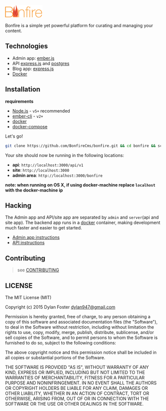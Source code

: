 ![](bonfire_logo.png)

Bonfire is a simple yet powerful platform for curating and managing your content.

## Technologies

 - Admin app: [ember.js](http://emberjs.com/)
 - API [express.js](http://expressjs.com/) and [postgres](http://www.postgresql.org/)
 - Blog app: [express.js](http://expressjs.com/)
 - [Docker](https://www.docker.com/)

## Installation

**requirements**

- [Node.js](https://nodejs.org) - `v5+` recommended
- [ember-cli](http://ember-cli) - `v2+`
- [docker](https://docker.com)
- [docker-compose](https://docs.docker.com/compose/)

Let's go!

```bash
git clone https://github.com/BonfireCms/bonfire.git && cd bonfire && scripts/light
```

Your site should now be running in the following locations:

 - **api**: `http://localhost:3000/api/v1`
 - **site**: `http://localhost:3000`
 - **admin area**: `http://localhost:3000/bonfire`

**note: when running on OS X, if using docker-machine replace `localhost` with the docker-machine ip**

## Hacking

The Admin app and API/site app are separated by `admin` and
`server`(api and site app). The backend app runs in a [docker](https://www.docker.com/) container,
making development much faster and easier to get started.

- [Admin app instructions](https://github.com/BonfireCMS/bonfire/tree/master/admin/README.md)
- [API instructions](https://github.com/BonfireCMS/bonfire/tree/master/server/README.md)

## Contributing

> see [CONTRIBUTING](CONTRIBUTING.md)

## LICENSE

The MIT License (MIT)

Copyright (c) 2015 Dylan Foster <dylan947@gmail.com>

Permission is hereby granted, free of charge, to any person obtaining a copy
of this software and associated documentation files (the "Software"), to deal
in the Software without restriction, including without limitation the rights
to use, copy, modify, merge, publish, distribute, sublicense, and/or sell
copies of the Software, and to permit persons to whom the Software is
furnished to do so, subject to the following conditions:

The above copyright notice and this permission notice shall be included in
all copies or substantial portions of the Software.

THE SOFTWARE IS PROVIDED "AS IS", WITHOUT WARRANTY OF ANY KIND, EXPRESS OR
IMPLIED, INCLUDING BUT NOT LIMITED TO THE WARRANTIES OF MERCHANTABILITY,
FITNESS FOR A PARTICULAR PURPOSE AND NONINFRINGEMENT. IN NO EVENT SHALL THE
AUTHORS OR COPYRIGHT HOLDERS BE LIABLE FOR ANY CLAIM, DAMAGES OR OTHER
LIABILITY, WHETHER IN AN ACTION OF CONTRACT, TORT OR OTHERWISE, ARISING FROM,
OUT OF OR IN CONNECTION WITH THE SOFTWARE OR THE USE OR OTHER DEALINGS IN
THE SOFTWARE.
